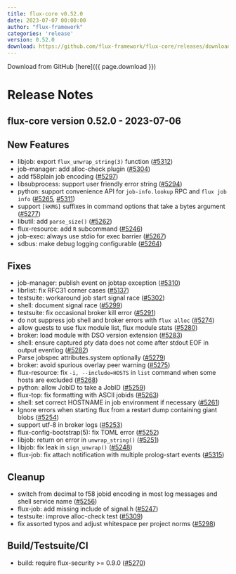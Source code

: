 ```yaml
---
title: flux-core v0.52.0
date: 2023-07-07 00:00:00
author: "flux-framework"
categories: 'release'
version: 0.52.0
download: https://github.com/flux-framework/flux-core/releases/download/v0.52.0/flux-core-0.52.0.tar.gz
---
```


Download from GitHub [here]({{ page.download }})

# Release Notes

flux-core version 0.52.0 - 2023-07-06
-------------------------------------

## New Features

 * libjob: export `flux_unwrap_string(3)` function ([#5312](https://github.com/flux-framework/flux-core/issues/5312))
 * job-manager: add alloc-check plugin ([#5304](https://github.com/flux-framework/flux-core/issues/5304))
 * add f58plain job encoding ([#5297](https://github.com/flux-framework/flux-core/issues/5297))
 * libsubprocess: support user friendly error string  ([#5294](https://github.com/flux-framework/flux-core/issues/5294))
 * python: support convenience API for `job-info.lookup` RPC
   and `flux job info` ([#5265](https://github.com/flux-framework/flux-core/issues/5265), [#5311](https://github.com/flux-framework/flux-core/issues/5311))
 * support `[kKMG]` suffixes in command options that take a bytes argument
   ([#5277](https://github.com/flux-framework/flux-core/issues/5277))
 * libutil: add `parse_size()` ([#5262](https://github.com/flux-framework/flux-core/issues/5262))
 * flux-resource: add `R` subcommand ([#5246](https://github.com/flux-framework/flux-core/issues/5246))
 * job-exec: always use stdio for exec barrier ([#5267](https://github.com/flux-framework/flux-core/issues/5267))
 * sdbus: make debug logging configurable ([#5264](https://github.com/flux-framework/flux-core/issues/5264))

## Fixes

 * job-manager: publish event on jobtap exception ([#5310](https://github.com/flux-framework/flux-core/issues/5310))
 * librlist: fix RFC31 corner cases ([#5137](https://github.com/flux-framework/flux-core/issues/5137))
 * testsuite: workaround job start signal race ([#5302](https://github.com/flux-framework/flux-core/issues/5302))
 * shell: document signal race ([#5299](https://github.com/flux-framework/flux-core/issues/5299))
 * testsuite: fix occasional broker kill error ([#5291](https://github.com/flux-framework/flux-core/issues/5291))
 * do not suppress job shell and broker errors with `flux alloc` ([#5274](https://github.com/flux-framework/flux-core/issues/5274))
 * allow guests to use flux module list, flux module stats ([#5280](https://github.com/flux-framework/flux-core/issues/5280))
 * broker: load module with DSO version extension ([#5283](https://github.com/flux-framework/flux-core/issues/5283))
 * shell: ensure captured pty data does not come after stdout EOF in output
   eventlog ([#5282](https://github.com/flux-framework/flux-core/issues/5282))
 * Parse jobspec attributes.system optionally  ([#5279](https://github.com/flux-framework/flux-core/issues/5279))
 * broker: avoid spurious overlay peer warning ([#5275](https://github.com/flux-framework/flux-core/issues/5275))
 * flux-resource: fix `-i, --include=HOSTS` in `list` command when some
   hosts are excluded ([#5268](https://github.com/flux-framework/flux-core/issues/5268))
 * python: allow JobID to take a JobID ([#5259](https://github.com/flux-framework/flux-core/issues/5259))
 * flux-top: fix formatting with ASCII jobids ([#5263](https://github.com/flux-framework/flux-core/issues/5263))
 * shell: set correct HOSTNAME in job environment if necessary ([#5261](https://github.com/flux-framework/flux-core/issues/5261))
 * Ignore errors when starting flux from a restart dump containing giant
   blobs ([#5254](https://github.com/flux-framework/flux-core/issues/5254))
 * support utf-8 in broker logs ([#5253](https://github.com/flux-framework/flux-core/issues/5253))
 * flux-config-bootstrap(5): fix TOML error ([#5252](https://github.com/flux-framework/flux-core/issues/5252))
 * libjob: return on error in `unwrap_string()` ([#5251](https://github.com/flux-framework/flux-core/issues/5251))
 * libjob: fix leak in `sign_unwrap()` ([#5248](https://github.com/flux-framework/flux-core/issues/5248))
 * flux-job: fix attach notification with multiple prolog-start events ([#5315](https://github.com/flux-framework/flux-core/issues/5315))

## Cleanup

 * switch from decimal to f58 jobid encoding in most log messages and shell
   service name ([#5256](https://github.com/flux-framework/flux-core/issues/5256))
 * flux-job: add missing include of signal.h ([#5247](https://github.com/flux-framework/flux-core/issues/5247))
 * testsuite: improve alloc-check test ([#5309](https://github.com/flux-framework/flux-core/issues/5309))
 * fix assorted typos and adjust whitespace per project norms ([#5298](https://github.com/flux-framework/flux-core/issues/5298))

## Build/Testsuite/CI

 * build: require flux-security >= 0.9.0 ([#5270](https://github.com/flux-framework/flux-core/issues/5270))
